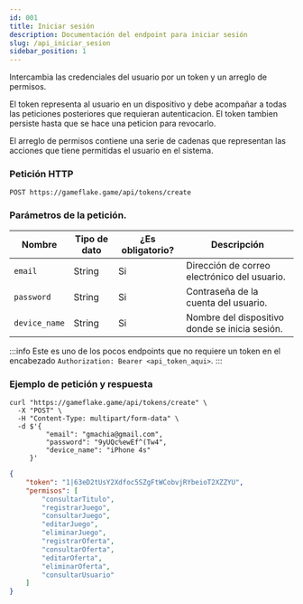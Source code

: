 ```yaml
---
id: 001 
title: Iniciar sesión
description: Documentación del endpoint para iniciar sesión 
slug: /api_iniciar_sesion
sidebar_position: 1
---
```


Intercambia las credenciales del usuario por un token y un arreglo de permisos. 

El token representa al usuario en un dispositivo y debe acompañar a todas las 
peticiones posteriores que requieran autenticacion. El token tambien persiste 
hasta que se hace una peticion para revocarlo.

El arreglo de permisos contiene una serie de cadenas que representan las acciones
que tiene permitidas el usuario en el sistema.

### Petición HTTP
`POST https://gameflake.game/api/tokens/create`

### Parámetros de la petición.
| Nombre        | Tipo de dato | ¿Es obligatorio? | Descripción                                    |
| ------------- | ------------ | ---------------- | ---------------------------------------------- |
| `email`       | String       | Si               | Dirección de correo electrónico del usuario.   |
| `password`    | String       | Si               | Contraseña de la cuenta del usuario.           |
| `device_name` | String       | Si               | Nombre del dispositivo donde se inicia sesión. |

:::info
Este es uno de los pocos endpoints que no requiere un token en el encabezado `Authorization: Bearer <api_token_aqui>`.
:::


### Ejemplo de petición y respuesta
```shell title="Ejemplo de petición"
curl "https://gameflake.game/api/tokens/create" \
  -X "POST" \
  -H "Content-Type: multipart/form-data" \
  -d $'{
         "email": "gmachia@gmail.com",
         "password": "9yUQc%ewEf^(Tw4",
         "device_name": "iPhone 4s"
     }'
```

```json title="Ejemplo de respuesta"
{
    "token": "1|63eD2tUsY2Xdfoc5SZgFtWCobvjRYbeioT2XZZYU",
    "permisos": [
        "consultarTitulo",
        "registrarJuego",
        "consultarJuego",
        "editarJuego",
        "eliminarJuego",
        "registrarOferta",
        "consultarOferta",
        "editarOferta",
        "eliminarOferta",
        "consultarUsuario"
    ]
}
```

